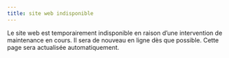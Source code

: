 ```yaml
---
title: site web indisponible
---
```


Le site web est temporairement indisponible en raison d’une intervention de maintenance en cours. Il sera de nouveau en ligne dès que possible. Cette page sera actualisée automatiquement.
